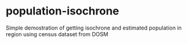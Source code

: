 # population-isochrone

Simple demostration of getting isochrone and estimated population in region using census dataset from DOSM
